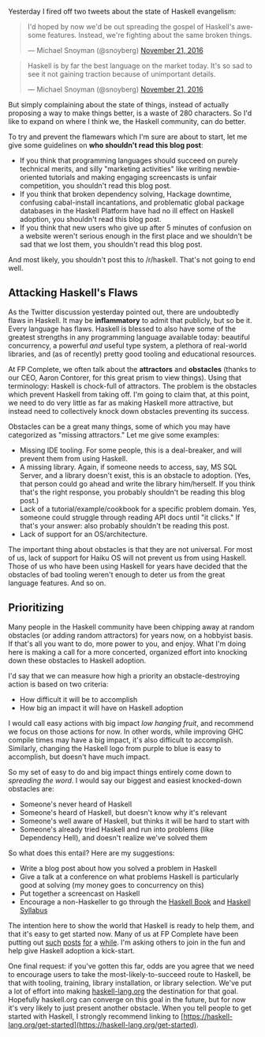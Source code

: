 Yesterday I fired off two tweets about the state of Haskell evangelism:

<blockquote class="twitter-tweet" data-lang="en"><p lang="en" dir="ltr">I&#39;d hoped by now we&#39;d be out spreading the gospel of Haskell&#39;s awesome features. Instead, we&#39;re fighting about the same broken things.</p>&mdash; Michael Snoyman (@snoyberg) <a href="https://twitter.com/snoyberg/status/800585540177432576">November 21, 2016</a></blockquote>
<blockquote class="twitter-tweet" data-conversation="none" data-lang="en"><p lang="en" dir="ltr">Haskell is by far the best language on the market today. It&#39;s so sad to see it not gaining traction because of unimportant details.</p>&mdash; Michael Snoyman (@snoyberg) <a href="https://twitter.com/snoyberg/status/800586069863301120">November 21, 2016</a></blockquote>
<script async src="//platform.twitter.com/widgets.js" charset="utf-8"></script>

But simply complaining about the state of things, instead of actually
proposing a way to make things better, is a waste of 280
characters. So I'd like to expand on where I think we, the Haskell
community, can do better.

To try and prevent the flamewars which I'm sure are about to start,
let me give some guidelines on __who shouldn't read this blog post__:

* If you think that programming languages should succeed on purely
  technical merits, and silly "marketing activities" like writing
  newbie-oriented tutorials and making engaging screencasts is unfair
  competition, you shouldn't read this blog post.
* If you think that broken dependency solving, Hackage downtime,
  confusing cabal-install incantations, and problematic global package
  databases in the Haskell Platform have had no ill effect on Haskell
  adoption, you shouldn't read this blog post.
* If you think that new users who give up after 5 minutes of confusion
  on a website weren't serious enough in the first place and we
  shouldn't be sad that we lost them, you shouldn't read this blog
  post.

And most likely, you shouldn't post this to /r/haskell. That's not
going to end well.

## Attacking Haskell's Flaws

As the Twitter discussion yesterday pointed out, there are undoubtedly
flaws in Haskell. It may be __inflammatory__ to admit that publicly,
but so be it. Every language has flaws. Haskell is blessed to also
have some of the greatest strengths in any programming language
available today: beautiful concurrency, a powerful _and_ useful type
system, a plethora of real-world libraries, and (as of recently)
pretty good tooling and educational resources.

At FP Complete, we often talk about the __attractors__ and
__obstacles__ (thanks to our CEO, Aaron Contorer, for this great prism
to view things). Using that terminology: Haskell is chock-full of
attractors. The problem is the obstacles which prevent Haskell from
taking off. I'm going to claim that, at this point, we need to do very
little as far as making Haskell more attractive, but instead need to
collectively knock down obstacles preventing its success.

Obstacles can be a great many things, some of which you may have
categorized as "missing attractors." Let me give some examples:

* Missing IDE tooling. For some people, this is a deal-breaker, and
  will prevent them from using Haskell.
* A missing library. Again, if someone needs to access, say, MS SQL
  Server, and a library doesn't exist, this is an obstacle to
  adoption. (Yes, that person could go ahead and write the library
  him/herself. If you think that's the right response, you probably
  shouldn't be reading this blog post.)
* Lack of a tutorial/example/cookbook for a specific problem
  domain. Yes, someone could struggle through reading API docs until
  "it clicks." If that's your answer: also probably shouldn't be
  reading this post.
* Lack of support for an OS/architecture.

The important thing about obstacles is that they are not
universal. For most of us, lack of support for Haiku OS will not
prevent us from using Haskell. Those of us who have been using Haskell
for years have decided that the obstacles of bad tooling weren't
enough to deter us from the great language features. And so on.

## Prioritizing

Many people in the Haskell community have been chipping away at random
obstacles (or adding random attractors) for years now, on a hobbyist
basis. If that's all you want to do, more power to you, and
enjoy. What I'm doing here is making a call for a more concerted,
organized effort into knocking down these obstacles to Haskell
adoption.

I'd say that we can measure how high a priority an obstacle-destroying
action is based on two criteria:

* How difficult it will be to accomplish
* How big an impact it will have on Haskell adoption

I would call easy actions with big impact _low hanging fruit_, and
recommend we focus on those actions for now. In other words, while
improving GHC compile times may have a big impact, it's also difficult
to accomplish. Similarly, changing the Haskell logo from purple to
blue is easy to accomplish, but doesn't have much impact.

So my set of easy to do and big impact things entirely come down to
*spreading the word*. I would say our biggest and easiest knocked-down
obstacles are:

* Someone's never heard of Haskell
* Someone's heard of Haskell, but doesn't know why it's relevant
* Someone's well aware of Haskell, but thinks it will be hard to start
  with
* Someone's already tried Haskell and run into problems (like
  Dependency Hell), and doesn't realize we've solved them

So what does this entail? Here are my suggestions:

* Write a blog post about how you solved a problem in Haskell
* Give a talk at a conference on what problems Haskell is particularly
  good at solving (my money goes to concurrency on this)
* Put together a screencast on Haskell
* Encourage a non-Haskeller to go through the
  [Haskell Book](http://haskellbook.com/) and
  [Haskell Syllabus](https://www.fpcomplete.com/haskell-syllabus)

The intention here to show the world that Haskell is ready to help
them, and that it's easy to get started now. Many of us at FP Complete
have been putting out
[such](https://www.fpcomplete.com/blog/2016/11/comparative-concurrency-with-haskell)
[posts](https://www.fpcomplete.com/blog/2016/10/static-compilation-with-stack)
[for](https://www.fpcomplete.com/blog/2016/09/practical-haskell-simple-file-mirror-1)
a
[while](https://www.fpcomplete.com/blog/2016/08/bitrot-free-scripts). I'm
asking others to join in the fun and help give Haskell adoption a
kick-start.

One final request: if you've gotten this far, odds are you agree that
we need to encourage users to take the most-likely-to-succeed route to
Haskell, be that with tooling, training, library installation, or
library selection. We've put a lot of effort into making
[haskell-lang.org](https://haskell-lang.org) the destination for that
goal. Hopefully haskell.org can converge on this goal in the future,
but for now it's very likely to just present another obstacle. When
you tell people to get started with Haskell, I strongly recommend
linking to
[https://haskell-lang.org/get-started](https://haskell-lang.org/get-started).
